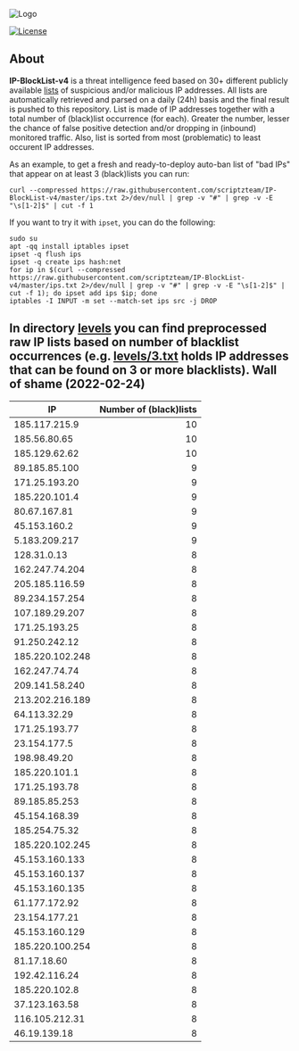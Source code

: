 ![Logo](https://i.imgur.com/PyKLAe7.png)

[![License](https://img.shields.io/badge/license-The_Unlicense-red.svg)](https://unlicense.org/)

About
----

**IP-BlockList-v4** is a threat intelligence feed based on 30+ different publicly available [lists](https://github.com/stamparm/maltrail) of suspicious and/or malicious IP addresses. All lists are automatically retrieved and parsed on a daily (24h) basis and the final result is pushed to this repository. List is made of IP addresses together with a total number of (black)list occurrence (for each). Greater the number, lesser the chance of false positive detection and/or dropping in (inbound) monitored traffic. Also, list is sorted from most (problematic) to least occurent IP addresses.

As an example, to get a fresh and ready-to-deploy auto-ban list of "bad IPs" that appear on at least 3 (black)lists you can run:

```
curl --compressed https://raw.githubusercontent.com/scriptzteam/IP-BlockList-v4/master/ips.txt 2>/dev/null | grep -v "#" | grep -v -E "\s[1-2]$" | cut -f 1
```

If you want to try it with `ipset`, you can do the following:

```
sudo su
apt -qq install iptables ipset
ipset -q flush ips
ipset -q create ips hash:net
for ip in $(curl --compressed https://raw.githubusercontent.com/scriptzteam/IP-BlockList-v4/master/ips.txt 2>/dev/null | grep -v "#" | grep -v -E "\s[1-2]$" | cut -f 1); do ipset add ips $ip; done
iptables -I INPUT -m set --match-set ips src -j DROP
```

In directory [levels](levels) you can find preprocessed raw IP lists based on number of blacklist occurrences (e.g. [levels/3.txt](levels/3.txt) holds IP addresses that can be found on 3 or more blacklists).
Wall of shame (2022-02-24)
----

|IP|Number of (black)lists|
|---|--:|
185.117.215.9|10
185.56.80.65|10
185.129.62.62|10
89.185.85.100|9
171.25.193.20|9
185.220.101.4|9
80.67.167.81|9
45.153.160.2|9
5.183.209.217|9
128.31.0.13|8
162.247.74.204|8
205.185.116.59|8
89.234.157.254|8
107.189.29.207|8
171.25.193.25|8
91.250.242.12|8
185.220.102.248|8
162.247.74.74|8
209.141.58.240|8
213.202.216.189|8
64.113.32.29|8
171.25.193.77|8
23.154.177.5|8
198.98.49.20|8
185.220.101.1|8
171.25.193.78|8
89.185.85.253|8
45.154.168.39|8
185.254.75.32|8
185.220.102.245|8
45.153.160.133|8
45.153.160.137|8
45.153.160.135|8
61.177.172.92|8
23.154.177.21|8
45.153.160.129|8
185.220.100.254|8
81.17.18.60|8
192.42.116.24|8
185.220.102.8|8
37.123.163.58|8
116.105.212.31|8
46.19.139.18|8
